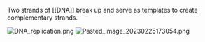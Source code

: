 Two strands of [[DNA]] break up and serve as templates to create complementary strands.

![DNA\_replication.png](dna_replication.png)
![Pasted_image_20230225173054.png](pasted_image_20230225173054.png)
